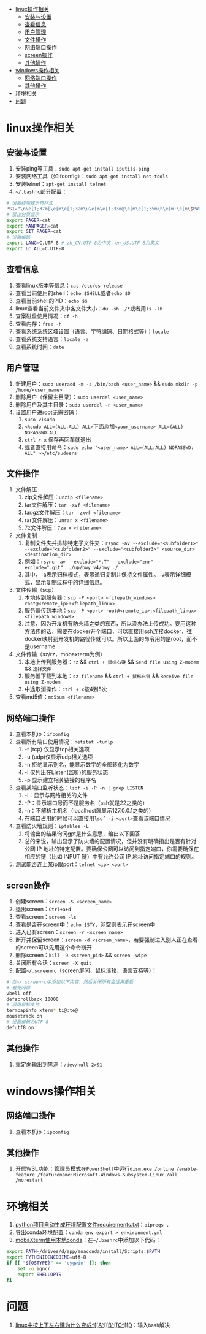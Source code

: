 - [linux操作相关](#linux操作相关)
  - [安装与设置](#安装与设置)
  - [查看信息](#查看信息)
  - [用户管理](#用户管理)
  - [文件操作](#文件操作)
  - [网络端口操作](#网络端口操作)
  - [screen操作](#screen操作)
  - [其他操作](#其他操作)
- [windows操作相关](#windows操作相关)
  - [网络端口操作](#网络端口操作-1)
  - [其他操作](#其他操作-1)
- [环境相关](#环境相关)
- [问题](#问题)


# linux操作相关

## 安装与设置

1. 安装ping等工具：`sudo apt-get install iputils-ping`
2. 安装网络工具（如ifconfig）：`sudo apt-get install net-tools`
3. 安装telnet：`apt-get install telnet`
4. `~/.bashrc`部分配置：

```bash
# 设置终端提示符样式
PS1="\n\e[1;37m[\e[m\e[1;32m\u\e[m\e[1;33m@\e[m\e[1;35m\h\e[m:\e[m\$PWD\e[m\e[1;37m]\e[m\e[1;36m\e[m\n$ "
# 禁止分页显示
export PAGER=cat
export MANPAGER=cat
export GIT_PAGER=cat
# 设置编码
export LANG=C.UTF-8 # zh_CN.UTF-8为中文，en_US.UTF-8为英文
export LC_ALL=C.UTF-8
```

## 查看信息

1. 查看linux版本等信息：`cat /etc/os-release`
2. 查看当前使用的shell：`echo $SHELL`或者`echo $0`
3. 查看当前shell的PID：`echo $$`
4. linux查看当前文件夹中各文件大小：`du -sh ./*`或者用`ls -lh`
5. 查案磁盘使用情况：`df -h`
6. 查看内存：`free -h`
7. 查看系统系统区域设置（语言、字符编码、日期格式等）：`locale`
8. 查看系统支持语言：`locale -a`
9. 查看系统时间：`date`

## 用户管理

1. 新建用户：`sudo useradd -m -s /bin/bash <user_name>` && `sudo mkdir -p /home/<user_name>`
2. 删除用户（保留主目录）：`sudo userdel <user_name>`
3. 删除用户及其主目录：`sudo userdel -r <user_name>`
4. 设置用户进root无需密码：
   1. `sudo visudo`
   2. `<%sudo ALL=(ALL:ALL) ALL>`下面添加`<your_username> ALL=(ALL) NOPASSWD:ALL`
   3. `ctrl + x` 保存再回车就退出
   4. 或者直接用命令：`sudo echo "<user_name> ALL=(ALL:ALL) NOPASSWD: ALL" >>/etc/sudoers`

## 文件操作

1. 文件解压
   1. zip文件解压：`unzip <filename>`
   2. tar文件解压：`tar -xvf <filename>`
   3. tar.gz文件解压：`tar -zxvf <filename>`
   4. rar文件解压：`unrar x <filename>`
   5. 7z文件解压：`7za x <filename>`
2. 文件复制
   1. 复制文件夹并排除特定子文件夹：`rsync -av --exclude="<subfolder1>" --exclude="<subfolder2>" --exclude="<subfolder3>" <source_dir> <destination_dir>`
   2. 例如：`rsync -av --exclude="*.T" --exclude="znr" --exclude=".git" ../up/bwy_v4/bwy ./`
   3. 其中，`-a`表示归档模式，表示递归复制并保持文件属性。`-v`表示详细模式，显示复制过程中的详细信息。
3. 文件传输（scp）
   1. 本地传到服务器：`scp -P <port> <filepath_windows> root@<remote_ip>:<filepath_linux>`
   2. 服务器传到本地：`scp -P <port> root@<remote_ip>:<filepath_linux> <filepath_windows>`
   3. 注意，因为开发机有防火墙之类的东西，所以没办法上传成功。要用这种方法传的话，需要在docker开个端口，可以直接用ssh连接docker，往docker映射到开发机的路径传就可以。所以上面的命令用的是root，而不是username
4. 文件传输（sz/rz，mobaxterm为例）
   1. 本地上传到服务器：`rz` && `ctrl + 鼠标右键` && `Send file using Z-modem` && `选择文件`
   2. 服务器下载到本地：`sz filename` && `ctrl + 鼠标右键` && `Receive file using Z-modem`
   3. 中途取消操作：`ctrl + x`按4到5次
5. 查看md5值：`md5sum <filename>`

## 网络端口操作

1. 查看本机ip：`ifconfig`
2. 查看所有端口使用情况：`netstat -tunlp`
   1. -t (tcp) 仅显示tcp相关选项
   2. -u (udp)仅显示udp相关选项
   3. -n 拒绝显示别名，能显示数字的全部转化为数字
   4. -l 仅列出在Listen(监听)的服务状态
   5. -p 显示建立相关链接的程序名
3. 查看某端口监听状态：`lsof -i -P -n | grep LISTEN`
   1. -i：显示与网络相关的文件
   2. -P：显示端口号而不是服务名（ssh就是22之类的）
   3. -n：不解析主机名（localhost就显示127.0.0.1之类的）
   4. 在端口占用的时候可以直接用`lsof -i:<port>`查看该端口情况
4. 查看防火墙规则：`iptables -L`
   1. 将输出的结果询问gpt是什么意思，给出以下回答
   2. 总的来说，输出显示了防火墙的配置情况，但并没有明确指出是否有针对公网 IP 地址的特定配置。要确保公网可以访问到指定端口，你需要确保在相应的链（比如 INPUT 链）中有允许公网 IP 地址访问指定端口的规则。
5. 测试能否连上某ip跟port：`telnet <ip> <port>`

## screen操作
1. 创建screen：`screen -S <screen_name>`
2. 退出screen：`Ctrl+a+d`
3. 查看screen：`screen -ls`
4. 查看是否在screen中：`echo $STY`，非空则表示在screen中
5. 进入已有screen：`screen -r <screen_name>`
6. 断开并保留screen：`screen -d <screen_name>`，若要强制进入别人正在查看的screen可以先用这个命令断开
7. 删除screen：`kill -9 <screen_pid>` && `screen -wipe`
8. 关闭所有会话：`screen -X quit`
9. 配置`~/.screenrc`（screen屏闪、鼠标滚轮、语言支持等）：

```bash
# 在~/.screenrc中添加以下内容，然后关闭所有会话再重启
# 避免闪屏
vbell off
defscrollback 10000
# 启用鼠标支持
termcapinfo xterm* ti@:te@
mousetrack on
# 设置编码为UTF-8
defutf8 on
```


## 其他操作

1. [重定向输出到黑洞](https://blog.csdn.net/longgeaisisi/article/details/90519690)：`/dev/null 2>&1`

# windows操作相关

## 网络端口操作

1. 查看本机ip：`ipconfig`

## 其他操作

1. 开启WSL功能：管理员模式在`PowerShell`中运行`dism.exe /online /enable-feature /featurename:Microsoft-Windows-Subsystem-Linux /all /norestart`

# 环境相关

1. [python项目自动生成环境配置文件requirements.txt](https://blog.csdn.net/pearl8899/article/details/113877334)：`pipreqs .`
2. 导出conda环境配置：`conda env export > environment.yml`
3. [mobaXterm使用本地conda](https://www.cnblogs.com/AnonymousDestroyer/p/17258702.html)：在`~/.bashrc`中添加以下代码：

```bash
export PATH=/drives/d/app/anaconda/install/Scripts:$PATH
export PYTHONIOENCODING=utf-8
if [[ "${OSTYPE}" == 'cygwin' ]]; then
    set -o igncr
    export SHELLOPTS
fi
```

# 问题

1. [linux中按上下左右键为什么变成\^\[\[A\^\[\[B\^\[\[C\^\[\[D](https://www.zhihu.com/question/31429658)：输入`bash`解决